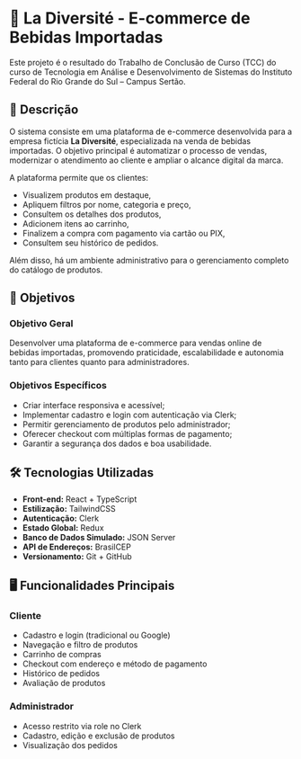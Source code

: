 # 🛒 La Diversité - E-commerce de Bebidas Importadas

Este projeto é o resultado do Trabalho de Conclusão de Curso (TCC) do curso de Tecnologia em Análise e Desenvolvimento de Sistemas do Instituto Federal do Rio Grande do Sul – Campus Sertão.

## 📌 Descrição

O sistema consiste em uma plataforma de e-commerce desenvolvida para a empresa fictícia **La Diversité**, especializada na venda de bebidas importadas. O objetivo principal é automatizar o processo de vendas, modernizar o atendimento ao cliente e ampliar o alcance digital da marca.

A plataforma permite que os clientes:
- Visualizem produtos em destaque,
- Apliquem filtros por nome, categoria e preço,
- Consultem os detalhes dos produtos,
- Adicionem itens ao carrinho,
- Finalizem a compra com pagamento via cartão ou PIX,
- Consultem seu histórico de pedidos.

Além disso, há um ambiente administrativo para o gerenciamento completo do catálogo de produtos.

## 🎯 Objetivos

### Objetivo Geral
Desenvolver uma plataforma de e-commerce para vendas online de bebidas importadas, promovendo praticidade, escalabilidade e autonomia tanto para clientes quanto para administradores.

### Objetivos Específicos
- Criar interface responsiva e acessível;
- Implementar cadastro e login com autenticação via Clerk;
- Permitir gerenciamento de produtos pelo administrador;
- Oferecer checkout com múltiplas formas de pagamento;
- Garantir a segurança dos dados e boa usabilidade.

## 🛠️ Tecnologias Utilizadas

- **Front-end:** React + TypeScript
- **Estilização:** TailwindCSS
- **Autenticação:** Clerk
- **Estado Global:** Redux
- **Banco de Dados Simulado:** JSON Server
- **API de Endereços:** BrasilCEP
- **Versionamento:** Git + GitHub

## 🖥️ Funcionalidades Principais

### Cliente
- Cadastro e login (tradicional ou Google)
- Navegação e filtro de produtos
- Carrinho de compras
- Checkout com endereço e método de pagamento
- Histórico de pedidos
- Avaliação de produtos

### Administrador
- Acesso restrito via role no Clerk
- Cadastro, edição e exclusão de produtos
- Visualização dos pedidos
